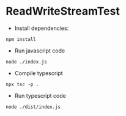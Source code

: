 # ReadWriteStreamTest

- Install dependencies:
```
npm install
```

- Run javascript code
```
node ./index.js
```

- Compile typescript
```
npx tsc -p .
```

- Run typescript code
```
node ./dist/index.js
```
